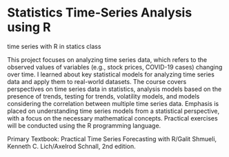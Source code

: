# Statistics Time-Series Analysis using R
time series with R in statics class

This project focuses on analyzing time series data, which refers to the observed values of variables (e.g., stock prices, COVID-19 cases) changing over time. 
I learned about key statistical models for analyzing time series data and apply them to real-world datasets. The course covers perspectives on time series data in statistics, analysis models based on the presence of trends, testing for trends, volatility models, and models considering the correlation between multiple time series data. Emphasis is placed on understanding time series models from a statistical perspective, with a focus on the necessary mathematical concepts. Practical exercises will be conducted using the R programming language.

Primary Textbook: Practical Time Series Forecasting with R/Galit Shmueli, Kenneth C. Lich/Axelrod Schnall, 2nd edition.
